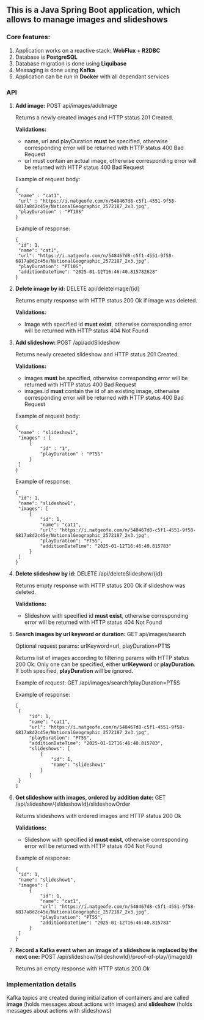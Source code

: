 ## This is a Java Spring Boot application, which allows to manage images and slideshows

### Core features:
1. Application works on a reactive stack: **WebFlux + R2DBC**
2. Database is **PostgreSQL**
3. Database migration is done using **Liquibase**
4. Messaging is done using **Kafka**
5. Application can be run in **Docker** with all dependant services

### API
1. **Add image:** POST api/images/addImage
   
   Returns a newly created images and HTTP status 201 Created.
   
   **Validations:**
   - name, url and playDuration **must** be specified, otherwise corresponding error will be returned with HTTP status 400 Bad Request
   - url must contain an actual image, otherwise corresponding error will be returned with HTTP status 400 Bad Request
  
   Example of request body:
   ```
   {
    "name" : "cat1",
    "url" : "https://i.natgeofe.com/n/548467d8-c5f1-4551-9f58-6817a8d2c45e/NationalGeographic_2572187_2x3.jpg",
    "playDuration" : "PT10S"
   }
   ```
   Example of response:
   ```
   {
    "id": 1,
    "name": "cat1",
    "url": "https://i.natgeofe.com/n/548467d8-c5f1-4551-9f58-6817a8d2c45e/NationalGeographic_2572187_2x3.jpg",
    "playDuration": "PT10S",
    "additionDateTime": "2025-01-12T16:46:40.815782628"
   }
   ```
3. **Delete image by id:** DELETE api/deleteImage/{id}
   
   Returns empty response with HTTP status 200 Ok if image was deleted.
   
   **Validations:**
   - Image with specified id **must exist**, otherwise corresponding error will be returned with HTTP status 404 Not Found

5. **Add slideshow:** POST /api/addSlideshow
   
   Returns newly creaeted slideshow and HTTP status 201 Created.
   
   **Validations:**
   - images **must** be specified, otherwise corresponding error will be returned with HTTP status 400 Bad Request
   - images.id **must** contain the id of an existing image, otherwise corresponding error will be returned with HTTP status 400 Bad Request
   
   Example of request body:
   ```
   {
    "name" : "slideshow1",
    "images" : [
        {
            "id" : "1",
            "playDuration" : "PT5S"
        }
    ]
   }
   ```
   Example of response:
   ```
   {
    "id": 1,
    "name": "slideshow1",
    "images": [
        {
            "id": 1,
            "name": "cat1",
            "url": "https://i.natgeofe.com/n/548467d8-c5f1-4551-9f58-6817a8d2c45e/NationalGeographic_2572187_2x3.jpg",
            "playDuration": "PT5S",
            "additionDateTime": "2025-01-12T16:46:40.815783"
        }
    ]
   }
   ```
6. **Delete slideshow by id:** DELETE /api/deleteSlideshow/{id}

   Returns empty response with HTTP status 200 Ok if slideshow was deleted.
   
   **Validations:**
   - Slideshow with specified id **must exist**, otherwise corresponding error will be returned with HTTP status 404 Not Found

7. **Search images by url keyword or duration:** GET api/images/search

   Optional request params: urlKeyword=url, playDuration=PT1S

   Returns list of images according to filtering params with HTTP status 200 Ok. Only one can be specified, either **urlKeyword** or **playDuration**. If both specified, **playDuration** will be ignored.

   Example of request: GET /api/images/search?playDuration=PT5S

   Example of response:
   ```
   [
    {
        "id": 1,
        "name": "cat1",
        "url": "https://i.natgeofe.com/n/548467d8-c5f1-4551-9f58-6817a8d2c45e/NationalGeographic_2572187_2x3.jpg",
        "playDuration": "PT5S",
        "additionDateTime": "2025-01-12T16:46:40.815783",
        "slideshows": [
            {
                "id": 1,
                "name": "slideshow1"
            }
        ]
    }
   ]
   ```
6. **Get slideshow with images, ordered by addition date:** GET /api/slideshow/{slideshowId}/slideshowOrder

   Returns slideshows with ordered images and HTTP status 200 Ok

   **Validations:**
   - Slideshow with specified id **must exist**, otherwise corresponding error will be returned with HTTP status 404 Not Found

   Example of response:
   ```
   {
    "id": 1,
    "name": "slideshow1",
    "images": [
        {
            "id": 1,
            "name": "cat1",
            "url": "https://i.natgeofe.com/n/548467d8-c5f1-4551-9f58-6817a8d2c45e/NationalGeographic_2572187_2x3.jpg",
            "playDuration": "PT5S",
            "additionDateTime": "2025-01-12T16:46:40.815783"
        }
    ]
   }
   ```
7. **Record a Kafka event when an image of a slideshow is replaced by the next one:** POST /api/slideshow/{slideshowId}/proof-of-play/{imageId}

   Returns an empty response with HTTP status 200 Ok

### Implementation details

Kafka topics are created during initialization of containers and are called **image** (holds messages about actions with images) and **slideshow** (holds messages about actions with slideshows)
